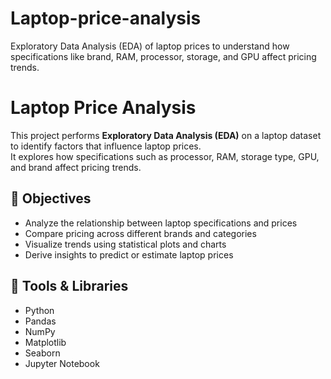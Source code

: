 # Laptop-price-analysis
Exploratory Data Analysis (EDA) of laptop prices to understand how specifications like brand, RAM, processor, storage, and GPU affect pricing trends.
# Laptop Price Analysis

This project performs **Exploratory Data Analysis (EDA)** on a laptop dataset to identify factors that influence laptop prices.  
It explores how specifications such as processor, RAM, storage type, GPU, and brand affect pricing trends.

## 🔹 Objectives
- Analyze the relationship between laptop specifications and prices  
- Compare pricing across different brands and categories  
- Visualize trends using statistical plots and charts  
- Derive insights to predict or estimate laptop prices  

## 🔧 Tools & Libraries
- Python  
- Pandas  
- NumPy  
- Matplotlib  
- Seaborn  
- Jupyter Notebook  


